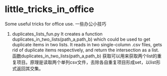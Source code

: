 # little_tricks_in_office
Some useful tricks for office use. 一些办公小技巧

1. duplicates_lists_fun.py
It creates a function duplicates_in_two_lists(path_a,path_b) which could be used to get duplicate items in two lists. It reads in two single-column .csv files, gets rid of duplicate items respectively, and return the intersection as a list.
函数duplicates_in_two_lists(path_a,path_b) 获取可以用来获取两个list的重复项目。原理是读取两个单列csv文件，去除各自重复项目形成set，以list形式返回其交集。
